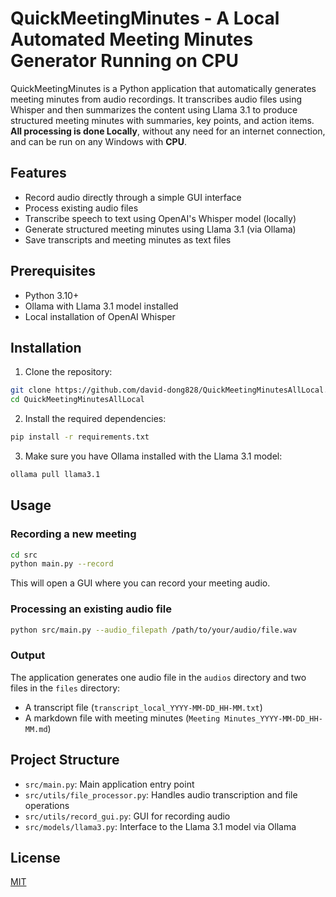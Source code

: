 # QuickMeetingMinutes - A Local Automated Meeting Minutes Generator Running on CPU

QuickMeetingMinutes is a Python application that automatically generates meeting minutes from audio recordings. It transcribes audio files using Whisper and then summarizes the content using Llama 3.1 to produce structured meeting minutes with summaries, key points, and action items. **All processing is done Locally**, without any need for an internet connection, and can be run on any Windows with **CPU**.

## Features

- Record audio directly through a simple GUI interface
- Process existing audio files
- Transcribe speech to text using OpenAI's Whisper model (locally)
- Generate structured meeting minutes using Llama 3.1 (via Ollama)
- Save transcripts and meeting minutes as text files

## Prerequisites

- Python 3.10+
- Ollama with Llama 3.1 model installed
- Local installation of OpenAI Whisper

## Installation

1. Clone the repository:

```bash
git clone https://github.com/david-dong828/QuickMeetingMinutesAllLocal.git
cd QuickMeetingMinutesAllLocal
```

2. Install the required dependencies:

```bash
pip install -r requirements.txt
```

3. Make sure you have Ollama installed with the Llama 3.1 model:
```bash
ollama pull llama3.1
```

## Usage

### Recording a new meeting

```bash
cd src
python main.py --record
```

This will open a GUI where you can record your meeting audio.

### Processing an existing audio file

```bash
python src/main.py --audio_filepath /path/to/your/audio/file.wav
```

### Output

The application generates one audio file in the `audios` directory and two files in the `files` directory:
- A transcript file (`transcript_local_YYYY-MM-DD_HH-MM.txt`)
- A markdown file with meeting minutes (`Meeting Minutes_YYYY-MM-DD_HH-MM.md`)

## Project Structure

- `src/main.py`: Main application entry point
- `src/utils/file_processor.py`: Handles audio transcription and file operations
- `src/utils/record_gui.py`: GUI for recording audio
- `src/models/llama3.py`: Interface to the Llama 3.1 model via Ollama

## License

[MIT](LICENSE)

